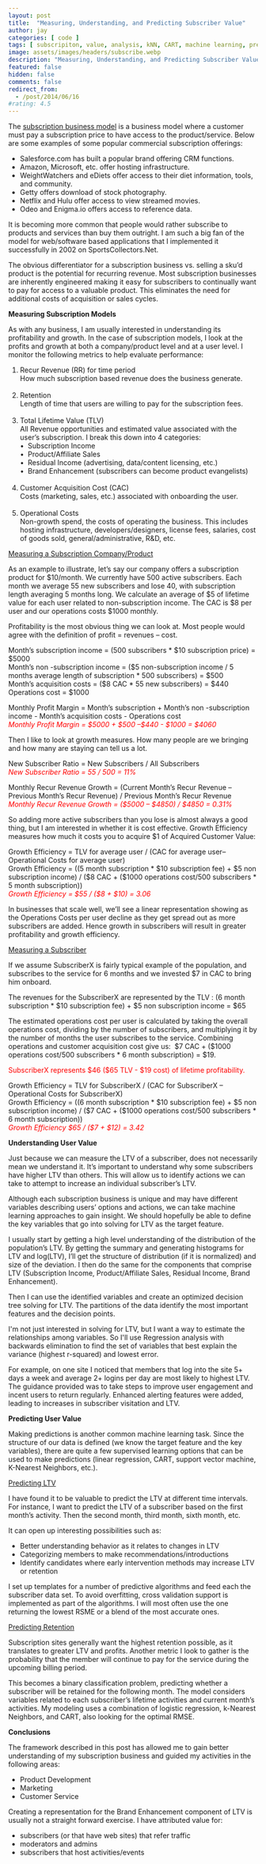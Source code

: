 ```yaml
---
layout: post
title:  "Measuring, Understanding, and Predicting Subscriber Value"
author: jay
categories: [ code ]
tags: [ subscripiton, value, analysis, kNN, CART, machine learning, prediction ]
image: assets/images/headers/subscribe.webp
description: "Measuring, Understanding, and Predicting Subscriber Value"
featured: false
hidden: false
comments: false
redirect_from:
  - /post/2014/06/16
#rating: 4.5
---
```






<p>The&nbsp;<span style="margin: 0px; padding: 0px; text-decoration: underline;">subscription business model</span>&nbsp;is a business model where a customer must pay a subscription price to have access to the product/service. Below are some examples of some popular commercial subscription offerings:</p>
<ul>
<li>Salesforce.com has built a popular brand offering CRM functions.</li>
<li>Amazon, Microsoft, etc. offer hosting infrastructure.&nbsp;</li>
<li>WeightWatchers and eDiets offer access to their diet information, tools, and community.</li>
<li>Getty offers download of stock photography.</li>
<li>Netflix and Hulu offer access to view streamed movies.</li>
<li>Odeo and Enigma.io offers access to reference data.&nbsp;</li>
</ul>
<p>It is becoming more common that people would rather subscribe to products and services than buy them outright. I am such a big fan of the model for web/software based applications that I implemented it successfully in 2002 on SportsCollectors.Net.</p>
<p>The obvious differentiator for a subscription business vs. selling a sku&rsquo;d product is the potential for recurring revenue. Most subscription businesses are inherently engineered making it easy for subscribers to continually want to pay for access to a valuable product. This eliminates the need for additional costs of acquisition or sales cycles.</p>
<p><strong style="margin: 0px; padding: 0px;">Measuring Subscription Models</strong></p>
<p>As with any business, I am usually interested in understanding its profitability and growth. In the case of subscription models, I look at the profits and growth at both a company/product level and at a user level. I monitor the following metrics to help evaluate performance:</p>
<ol>
<li>Recur Revenue (RR) for time period<br style="margin: 0px; padding: 0px;" />How much subscription based revenue does the business generate.<br style="margin: 0px; padding: 0px;" />&nbsp;</li>
<li>Retention<br style="margin: 0px; padding: 0px;" />Length of time that users are willing to pay for the subscription fees.<br style="margin: 0px; padding: 0px;" />&nbsp;</li>
<li>Total Lifetime Value (TLV)<br style="margin: 0px; padding: 0px;" />All Revenue opportunities and estimated value associated with the user&rsquo;s subscription. I break this down into 4 categories:<br style="margin: 0px; padding: 0px;" />&bull; &nbsp;Subscription Income<br style="margin: 0px; padding: 0px;" />&bull; &nbsp;Product/Affiliate Sales&nbsp;<br style="margin: 0px; padding: 0px;" />&bull; &nbsp;Residual Income (advertising, data/content licensing, etc.)<br style="margin: 0px; padding: 0px;" />&bull; &nbsp;Brand Enhancement (subscribers can become product evangelists)<br style="margin: 0px; padding: 0px;" />&nbsp;</li>
<li>Customer Acquisition Cost (CAC)<br style="margin: 0px; padding: 0px;" />Costs (marketing, sales, etc.) associated with onboarding the user.<br style="margin: 0px; padding: 0px;" />&nbsp;</li>
<li>Operational Costs&nbsp;<br style="margin: 0px; padding: 0px;" />Non-growth spend, the costs of operating the business. This includes hosting infrastructure, developers/designers, license fees, salaries, cost of goods sold, general/administrative, R&amp;D, etc.</li>
</ol>
<p><span style="margin: 0px; padding: 0px; text-decoration: underline;">Measuring a Subscription Company/Product</span></p>
<p>As an example to illustrate, let&rsquo;s say our company offers a subscription product for $10/month. We currently have 500 active subscribers. Each month we average 55 new subscribers and lose 40, with subscription length averaging 5 months long. We calculate an average of $5 of lifetime value for each user related to non-subscription income. The CAC is $8 per user and our operations costs $1000 monthly.</p>
<p>Profitability is the most obvious thing we can look at. Most people would agree with the definition of profit = revenues &ndash; cost.&nbsp;</p>
<p>Month&rsquo;s subscription income = (500 subscribers * $10 subscription price) = $5000<br style="margin: 0px; padding: 0px;" />Month&rsquo;s non -subscription income = ($5 non-subscription income / 5 months average length of subscription * 500 subscribers) = $500<br style="margin: 0px; padding: 0px;" />Month&rsquo;s acquisition costs = ($8 CAC * 55 new subscribers) = $440<br style="margin: 0px; padding: 0px;" />Operations cost = $1000</p>
<p>Monthly Profit Margin = Month&rsquo;s subscription + Month&rsquo;s non -subscription income - Month&rsquo;s acquisition costs - Operations cost<br style="margin: 0px; padding: 0px;" /><span style="margin: 0px; padding: 0px; color: #ff0000;"><em style="margin: 0px; padding: 0px;">Monthly Profit Margin = $5000 + $500 &ndash;$440 - $1000 = $4060</em></span></p>
<p>Then I like to look at growth measures. How many people are we bringing and how many are staying can tell us a lot.&nbsp;</p>
<p>New Subscriber Ratio = New Subscribers / All Subscribers<br style="margin: 0px; padding: 0px;" /><span style="margin: 0px; padding: 0px; color: #ff0000;"><em style="margin: 0px; padding: 0px;">New Subscriber Ratio = 55 / 500 = 11%&nbsp;</em></span></p>
<p>Monthly Recur Revenue Growth = (Current Month&rsquo;s Recur Revenue &ndash; Previous Month&rsquo;s Recur Revenue) / Previous Month&rsquo;s Recur Revenue<br style="margin: 0px; padding: 0px;" /><span style="margin: 0px; padding: 0px; color: #ff0000;"><em style="margin: 0px; padding: 0px;">Monthly Recur Revenue Growth = ($5000 &ndash; $4850) / $4850 = 0.31%</em></span></p>
<p>So adding more active subscribers than you lose is almost always a good thing, but I am interested in whether it is cost effective. Growth Efficiency measures how much it costs you to acquire $1 of Acquired Customer Value:</p>
<p>Growth Efficiency = TLV for average user / (CAC for average user&ndash; Operational Costs for average user)<br style="margin: 0px; padding: 0px;" />Growth Efficiency = ((5 month subscription * $10 subscription fee) + $5 non subscription income) / ($8 CAC + ($1000 operations cost/500 subscribers * 5 month subscription))<br style="margin: 0px; padding: 0px;" /><span style="margin: 0px; padding: 0px; color: #ff0000;"><em style="margin: 0px; padding: 0px;">Growth Efficiency = $55 / ($8 + $10) = 3.06</em></span></p>
<p>In businesses that scale well, we&rsquo;ll see a linear representation showing as the Operations Costs per user decline as they get spread out as more subscribers are added. Hence growth in subscribers will result in greater profitability and growth efficiency.&nbsp;</p>
<p><span style="margin: 0px; padding: 0px; text-decoration: underline;">Measuring a Subscriber</span></p>
<p>If we assume SubscriberX is fairly typical example of the population, and subscribes to the service for 6 months and we invested $7 in CAC to bring him onboard.</p>
<p>The revenues for the SubscriberX are represented by the TLV : (6 month subscription * $10 subscription fee) + $5 non subscription income = $65</p>
<p>The estimated operations cost per user is calculated by taking the overall operations cost, dividing by the number of subscribers, and multiplying it by the number of months the user subscribes to the service. Combining operations and customer acquisition cost give us: &nbsp;$7 CAC + ($1000 operations cost/500 subscribers * 6 month subscription) = $19.&nbsp;</p>
<p><span style="margin: 0px; padding: 0px; color: #ff0000;">SubscriberX represents $46 ($65 TLV - $19 cost) of lifetime profitability.</span></p>
<p>Growth Efficiency = TLV for SubscriberX / (CAC for SubscriberX &ndash; Operational Costs for SubscriberX)<br style="margin: 0px; padding: 0px;" />Growth Efficiency = ((6 month subscription * $10 subscription fee) + $5 non subscription income) / ($7 CAC + ($1000 operations cost/500 subscribers * 6 month subscription))<br style="margin: 0px; padding: 0px;" /><span style="margin: 0px; padding: 0px; color: #ff0000;"><em style="margin: 0px; padding: 0px;">Growth Efficiency $65 / ($7 + $12) = 3.42</em></span></p>
<p><strong style="margin: 0px; padding: 0px;">Understanding User Value</strong></p>
<p>Just because we can measure the LTV of a subscriber, does not necessarily mean we understand it. It&rsquo;s important to understand why some subscribers have higher LTV than others. This will allow us to identify actions we can take to attempt to increase an individual subscriber&rsquo;s LTV.</p>
<p>Although each subscription business is unique and may have different variables describing users&rsquo; options and actions, we can take machine learning approaches to gain insight. We should hopefully be able to define the key variables that go into solving for LTV as the target feature.</p>
<p>I usually start by getting a high level understanding of the distribution of the population&rsquo;s LTV. By getting the summary and generating histograms for LTV and log(LTV), I&rsquo;ll get the structure of distribution (if it is normalized) and size of the deviation. I then do the same for the components that comprise LTV (Subscription Income, Product/Affiliate Sales, Residual Income, Brand Enhancement).</p>
<p>Then I can use the identified variables and create an optimized decision tree solving for LTV. The partitions of the data identify the most important features and the decision points.</p>
<p>I'm not just interested in solving for LTV, but I want a way to estimate the relationships among variables. So I'll use Regression analysis with backwards elimination to find the set of variables that best explain the variance (highest r-squared) and lowest error. &nbsp;</p>
<p>For example, on one site I noticed that members that log into the site 5+ days a week and average 2+ logins per day are most likely to highest LTV. The guidance provided was to take steps to improve user engagement and incent users to return regularly. Enhanced alerting features were added, leading to increases in subscriber visitation and LTV.</p>
<p><strong style="margin: 0px; padding: 0px;">Predicting User Value</strong></p>
<p>Making predictions is another common machine learning task. Since the structure of our data is defined (we know the target feature and the key variables), there are quite a few supervised learning options that can be used to make predictions (linear regression, CART, support vector machine, K-Nearest Neighbors, etc.).</p>
<p><span style="margin: 0px; padding: 0px; text-decoration: underline;">Predicting LTV</span></p>
<p>I have found it to be valuable to predict the LTV at different time intervals. For instance, I want to predict the LTV of a subscriber based on the first month&rsquo;s activity. Then the second month, third month, sixth month, etc.</p>
<p>It can open up interesting possibilities such as:</p>
<ul>
<li>Better understanding behavior as it relates to changes in LTV</li>
<li>Categorizing members to make recommendations/introductions</li>
<li>Identify candidates where early intervention methods may increase LTV or retention</li>
</ul>
<p>I set up templates for a number of predictive algorithms and feed each the subscriber data set. To avoid overfitting, cross validation support is implemented as part of the algorithms. I will most often use the one returning the lowest RSME or a blend of the most accurate ones.</p>
<p><span style="margin: 0px; padding: 0px; text-decoration: underline;">Predicting Retention</span></p>
<p>Subscription sites generally want the highest retention possible, as it translates to greater LTV and profits. Another metric I look to gather is the probability that the member will continue to pay for the service during the upcoming billing period.&nbsp;</p>
<p>This becomes a binary classification problem, predicting whether a subscriber will be retained for the following month. The model considers variables related to each subscriber&rsquo;s lifetime activities and current month&rsquo;s activities. My modeling uses a combination of logistic regression, k-Nearest Neighbors, and CART, also looking for the optimal RMSE.</p>
<p><strong style="margin: 0px; padding: 0px;">Conclusions</strong></p>
<p>The framework described in this post has allowed me to gain better understanding of my subscription business and guided my activities in the following areas:</p>
<ul>
<li>Product Development</li>
<li>Marketing</li>
<li>Customer Service</li>
</ul>
<p>Creating a representation for the Brand Enhancement component of LTV is usually not a straight forward exercise. I have attributed value for:</p>
<ul>
<li>subscribers (or that have web sites) that refer traffic</li>
<li>moderators and admins</li>
<li>subscribers that host activities/events</li>
